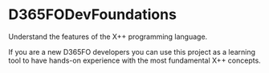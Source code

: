 # D365FODevFoundations
Understand the features of the X++ programming language.

If you are a new D365FO developers you can use this project as a learning tool to have hands-on experience with the most fundamental X++ concepts.
